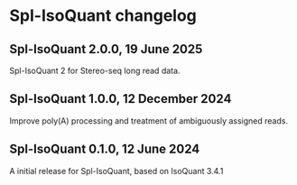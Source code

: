 # Spl-IsoQuant changelog

## Spl-IsoQuant 2.0.0, 19 June 2025

Spl-IsoQuant 2 for Stereo-seq long read data.

## Spl-IsoQuant 1.0.0, 12 December 2024

Improve poly(A) processing and treatment of ambiguously assigned reads.

## Spl-IsoQuant 0.1.0, 12 June 2024

A initial release for Spl-IsoQuant, based on IsoQuant 3.4.1

